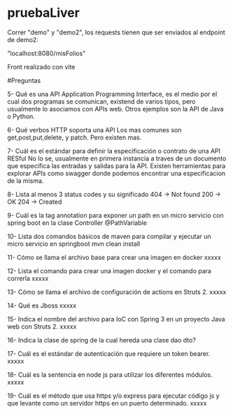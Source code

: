 # pruebaLiver

Correr "demo" y "demo2", los requests tienen que ser enviados al endpoint de demo2:

"localhost:8080/misFolios"

Front realizado con vite

#Preguntas

5- Qué es una API
Application Programming Interface, es el medio por el cual dos programas se comunican, existend de varios tipos, pero usualmente lo asociamos con APIs web. Otros ejemplos son
la API de Java o Python.

6- Qué verbos HTTP soporta una API
Los mas comunes son get,post,put,delete, y patch. Pero existen mas.

7- Cuál es el estándar para definir la especificación o contrato de una API RESful
No lo se, usualmente en primera instancia a traves de un documento que especifica las entradas y salidas para la API. Existen herramientas para explorar APIs como swagger donde
podemos encontrar una especificacion de la misma.

8- Lista al menos 3 status codes y su significado
404 -> Not found
200 -> OK
204 -> Created

9- Cuál es la tag annotation para exponer un path en un micro servicio con spring boot en la clase Controller
@PathVariable

10- Lista dos comandos básicos de maven para compilar y ejecutar un micro servicio en springboot
mvn clean install

11- Cómo se llama el archivo base para crear una imagen en docker
xxxxx

12- Lista el comando para crear una imagen docker y el comando para correrla
xxxxx

13- Cómo se llama el archivo de configuración de actions en Struts 2.
xxxxx

14- Qué es Jboss
xxxxx

15- Indica el nombre del archivo para IoC con Spring 3 en un proyecto Java web con Struts 2.
xxxxx

16- Indica la clase de spring de la cual hereda una clase dao
dto?

17- Cuál es el estándar de autenticación que requiere un token bearer.
xxxxx

18- Cuál es la sentencia en node js para utilizar los diferentes módulos.
xxxxx

19- Cuál es el método que usa https y/o express para ejecutar código js y que levante como un
servidor https en un puerto determinado.
xxxxx
